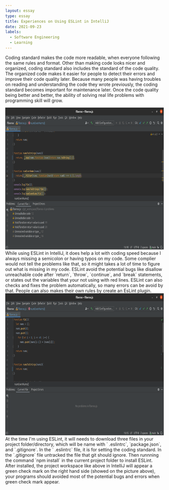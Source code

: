 ```yaml
---
layout: essay
type: essay
title: Experiences on Using ESLint in IntelliJ
date: 2021-09-23
labels:
  - Software Engineering
  - Learning
---
```


  Coding standard makes the code more readable, when everyone following the same rules and format. Other than making code looks nicer and organized, coding standard also includes the standard of the code quality. The organized code makes it easier for people to detect their errors and improve their code quality later. Because many people was having troubles on reading and understanding the code they wrote previously, the coding standard becomes important for maintenance later. Once the code quality being better and better, the ability of solving real life problems with programming skill will grow. <br/>
  
  <img src="/images/screen2.png" data-canonical-src="/images/screen2.png" width="800" height="450" />
  <br\>
  While using ESLint in IntelliJ, it does help a lot with coding speed because I always missing a semicolon or having typos on my code. Some complier would not tell the problems like that, so it might takes a lot of time to figure out what is missing in my code. ESLint avoid the potential bugs like disallow unreachable code after `return`, `throw`, `continue`, and `break` statements, or states out the variables that your not using with red lines. ESLint can also checks and fixes the problem automatically, so many errors can be avoid by that. People can also makes their own rules by create an EsLint plugin. <br/>
  
  <img src="/images/screen3.png" data-canonical-src="/images/screen3.png" width="800" height="450" />
  <br\>
  At the time I'm using ESLint, it will needs to download three files in your project folder/directory, which will be name with ` .eslintrc`, `package.json`, and `.gitignore`. In the ` .eslintrc` file, it is for setting the coding standard. In the `.gitignore` file untracked the file that git should ignore. Then runnning the command `npm install` in the current project folder to install ESLint. After installed, the project workspace like above in IntelliJ will appear a green check mark on the right hand side (showed on the picture above), your programs should avoided most of the potential bugs and errors when green check mark appear.
